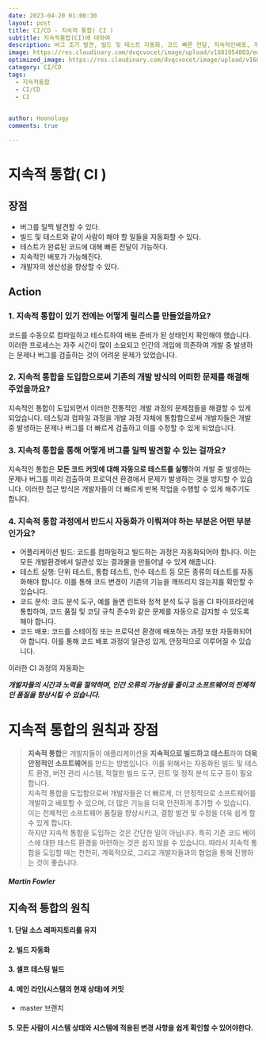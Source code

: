 ```yaml
---
date: 2023-04-20 01:00:30
layout: post
title: CI/CD - 지속적 통합( CI )
subtitle: 지속적통합(CI)에 대하여
description: 버그 조기 발견, 빌드 및 테스트 자동화, 코드 빠른 전달, 지속적인배포, 개발자의 생산성 향상
image: https://res.cloudinary.com/dvqcvocet/image/upload/v1681954803/eoe0iiqoeiq9ghldrltc.png
optimized_image: https://res.cloudinary.com/dvqcvocet/image/upload/v1681954803/eoe0iiqoeiq9ghldrltc.png 
category: CI/CD
tags:
  - 지속적통합
  - CI/CD
  - CI

  
author: Hoonology
comments: true

---
```


# 지속적 통합( CI )

## 장점
- 버그를 일찍 발견할 수 있다.
- 빌드 및 테스트와 같이 사람이 해야 할 일들을 자동화할 수 있다.
- 테스트가 완료된 코드에 대해 빠른 전달이 가능하다.
- 지속적인 배포가 가능해진다.
- 개발자의 생산성을 향상할 수 있다.

## Action
### 1. 지속적 통합이 있기 전에는 어떻게 릴리스를 만들었을까요?

코드를 수동으로 컴파일하고 테스트하여 배포 준비가 된 상태인지 확인해야 했습니다. 이러한 프로세스는 자주 시간이 많이 소요되고 인간의 개입에 의존하여 개발 중 발생하는 문제나 버그를 검출하는 것이 어려운 문제가 있었습니다.

### 2. 지속적 통합을 도입함으로써 기존의 개발 방식의 어떠한 문제를 해결해 주었을까요?

지속적인 통합이 도입되면서 이러한 전통적인 개발 과정의 문제점들을 해결할 수 있게 되었습니다. 테스팅과 컴파일 과정을 개발 과정 자체에 통합함으로써 개발자들은 개발 중 발생하는 문제나 버그를 더 빠르게 검출하고 이를 수정할 수 있게 되었습니다.

### 3. 지속적 통합을 통해 어떻게 버그를 일찍 발견할 수 있는 걸까요?

지속적인 통합은 **모든 코드 커밋에 대해 자동으로 테스트를 실행**하여 개발 중 발생하는 문제나 버그를 미리 검출하여 프로덕션 환경에서 문제가 발생하는 것을 방지할 수 있습니다. 이러한 접근 방식은 개발자들이 더 빠르게 반복 작업을 수행할 수 있게 해주기도 합니다.


### 4. 지속적 통합 과정에서 반드시 자동화가 이뤄져야 하는 부분은 어떤 부분인가요?

- 어플리케이션 빌드: 코드를 컴파일하고 빌드하는 과정은 자동화되어야 합니다. 이는 모든 개발환경에서 일관성 있는 결과물을 만들어낼 수 있게 해줍니다.  
- 테스트 실행: 단위 테스트, 통합 테스트, 인수 테스트 등 모든 종류의 테스트를 자동화해야 합니다. 이를 통해 코드 변경이 기존의 기능을 깨뜨리지 않는지를 확인할 수 있습니다.
- 코드 분석: 코드 분석 도구, 예를 들면 린트와 정적 분석 도구 등을 CI 파이프라인에 통합하여, 코드 품질 및 코딩 규칙 준수와 같은 문제를 자동으로 감지할 수 있도록 해야 합니다.
- 코드 배포: 코드를 스테이징 또는 프로덕션 환경에 배포하는 과정 또한 자동화되어야 합니다. 이를 통해 코드 배포 과정이 일관성 있게, 안정적으로 이루어질 수 있습니다.

이러한 CI 과정의 자동화는  

***개발자들의 시간과 노력을 절약하며, 인간 오류의 가능성을 줄이고 소프트웨어의 전체적인 품질을 향상시킬 수 있습니다.***



# 지속적 통합의 원칙과 장점

> **지속적 통합**은 개발자들이 애플리케이션을 **지속적으로 빌드하고 테스트**하여 **더욱 안정적인 소프트웨어**를 만드는 방법입니다. 이를 위해서는 자동화된 빌드 및 테스트 환경, 버전 관리 시스템, 적절한 빌드 도구, 린트 및 정적 분석 도구 등이 필요합니다.  
지속적 통합을 도입함으로써 개발자들은 더 빠르게, 더 안정적으로 소프트웨어를 개발하고 배포할 수 있으며, 더 많은 기능을 더욱 안전하게 추가할 수 있습니다. 이는 전체적인 소프트웨어 품질을 향상시키고, 결함 발견 및 수정을 더욱 쉽게 할 수 있게 합니다.  
하지만 지속적 통합을 도입하는 것은 간단한 일이 아닙니다. 특히 기존 코드 베이스에 대한 테스트 환경을 마련하는 것은 쉽지 않을 수 있습니다. 따라서 지속적 통합을 도입할 때는 천천히, 계획적으로, 그리고 개발자들과의 협업을 통해 진행하는 것이 좋습니다.
#### ***Martin Fowler***


## 지속적 통합의 원칙
#### 1. 단일 소스 레파지토리를 유지
#### 2. 빌드 자동화 
#### 3. 셀프 테스팅 빌드
#### 4. 메인 라인(시스템의 현재 상태)에 커밋
- master 브랜치
#### 5. 모든 사람이 시스템 상태와 시스템에 적용된 변경 사항을 쉽게 확인할 수 있어야한다.

